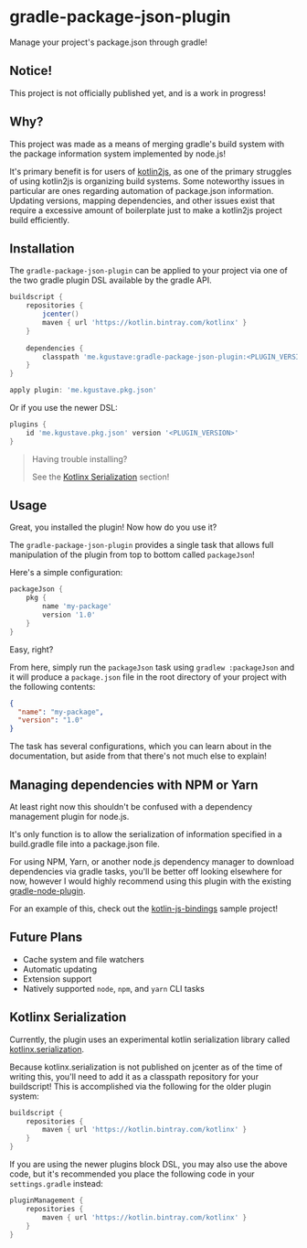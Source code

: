 [kotlin2js]: https://kotlinlang.org/docs/reference/js-overview.html
[gradle-node-plugin]: https://github.com/srs/gradle-node-plugin
[sample-using-gradle-node-plugin]: https://github.com/Shengaero/gradle-package-json-plugin/tree/master/samples/kotlin-js-bindings
[kotlinx.serialization]: https://github.com/Kotlin/kotlinx.serialization/

# gradle-package-json-plugin

Manage your project's package.json through gradle!

## Notice!

This project is not officially published yet, and is a work in progress!

## Why?

This project was made as a means of merging gradle's build system with the
package information system implemented by node.js!

It's primary benefit is for users of [kotlin2js][kotlin2js],
as one of the primary struggles of using kotlin2js is organizing build systems. Some noteworthy issues in 
particular are ones regarding automation of package.json information. Updating versions, mapping dependencies,
and other issues exist that require a excessive amount of boilerplate just to make a kotlin2js project build
efficiently.

## Installation

The `gradle-package-json-plugin` can be applied to your project
via one of the two gradle plugin DSL available by the gradle API.

```groovy
buildscript {
    repositories {
        jcenter()
        maven { url 'https://kotlin.bintray.com/kotlinx' }
    }
    
    dependencies {
        classpath 'me.kgustave:gradle-package-json-plugin:<PLUGIN_VERSION>'
    }
}

apply plugin: 'me.kgustave.pkg.json'
```

Or if you use the newer DSL:
```groovy
plugins {
    id 'me.kgustave.pkg.json' version '<PLUGIN_VERSION>'
}
```

> Having trouble installing?
>
> See the [Kotlinx Serialization](#Kotlinx-Serialization) section!

## Usage

Great, you installed the plugin! Now how do you use it?

The `gradle-package-json-plugin` provides a single task that allows
full manipulation of the plugin from top to bottom called `packageJson`!

Here's a simple configuration:
```groovy
packageJson {
    pkg {
        name 'my-package'
        version '1.0'
    }
}
```

Easy, right?

From here, simply run the `packageJson` task using `gradlew :packageJson` and it will produce a `package.json` file
in the root directory of your project with the following contents:
```json
{
  "name": "my-package",
  "version": "1.0"
}
```

The task has several configurations, which you can learn about in the documentation, but aside from that there's not
much else to explain!

## Managing dependencies with NPM or Yarn

At least right now this shouldn't be confused with a dependency management plugin for node.js.

It's only function is to allow the serialization of information specified in a build.gradle file
into a package.json file.

For using NPM, Yarn, or another node.js dependency manager to download dependencies via gradle
tasks, you'll be better off looking elsewhere for now, however I would highly recommend using
this plugin with the existing [gradle-node-plugin][gradle-node-plugin].

For an example of this, check out the [kotlin-js-bindings][sample-using-gradle-node-plugin] sample project!

## Future Plans

- Cache system and file watchers
- Automatic updating
- Extension support
- Natively supported `node`, `npm`, and `yarn` CLI tasks

## Kotlinx Serialization
Currently, the plugin uses an experimental kotlin serialization library
called [kotlinx.serialization].

Because kotlinx.serialization is not published on jcenter as of the time of writing
this, you'll need to add it as a classpath repository for your buildscript! This is
accomplished via the following for the older plugin system:

```groovy
buildscript {
    repositories {
        maven { url 'https://kotlin.bintray.com/kotlinx' }
    }
}
```

If you are using the newer plugins block DSL, you may also use the above code, but
it's recommended you place the following code in your `settings.gradle` instead:

```groovy
pluginManagement {
    repositories {
        maven { url 'https://kotlin.bintray.com/kotlinx' }
    }
}
```
